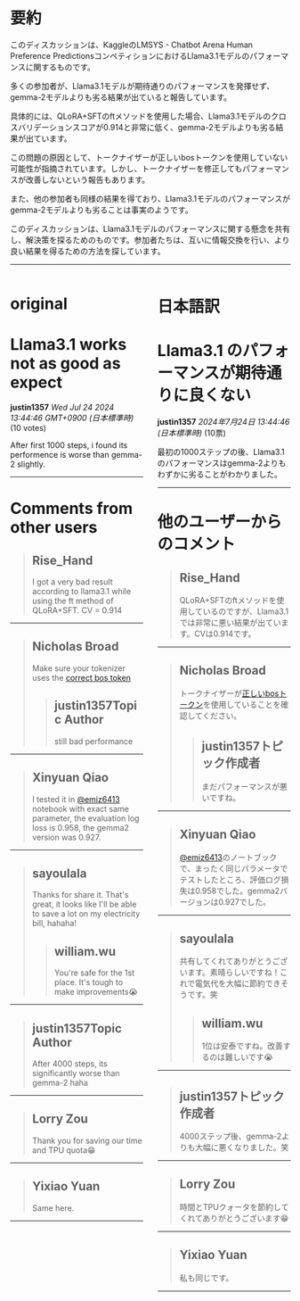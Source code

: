 # 要約 
このディスカッションは、KaggleのLMSYS - Chatbot Arena Human Preference PredictionsコンペティションにおけるLlama3.1モデルのパフォーマンスに関するものです。

多くの参加者が、Llama3.1モデルが期待通りのパフォーマンスを発揮せず、gemma-2モデルよりも劣る結果が出ていると報告しています。

具体的には、QLoRA+SFTのftメソッドを使用した場合、Llama3.1モデルのクロスバリデーションスコアが0.914と非常に低く、gemma-2モデルよりも劣る結果が出ています。

この問題の原因として、トークナイザーが正しいbosトークンを使用していない可能性が指摘されています。しかし、トークナイザーを修正してもパフォーマンスが改善しないという報告もあります。

また、他の参加者も同様の結果を得ており、Llama3.1モデルのパフォーマンスがgemma-2モデルよりも劣ることは事実のようです。

このディスカッションは、Llama3.1モデルのパフォーマンスに関する懸念を共有し、解決策を探るためのものです。参加者たちは、互いに情報交換を行い、より良い結果を得るための方法を探しています。


---


<style>
.column-left{
  float: left;
  width: 47.5%;
  text-align: left;
}
.column-right{
  float: right;
  width: 47.5%;
  text-align: left;
}
.column-one{
  float: left;
  width: 100%;
  text-align: left;
}
</style>


<div class="column-left">

# original

# Llama3.1 works not as good as expect

**justin1357** *Wed Jul 24 2024 13:44:46 GMT+0900 (日本標準時)* (10 votes)

After first 1000 steps, i found its performence is worse than gemma-2 slightly.



---

 # Comments from other users

> ## Rise_Hand
> 
> I got a very bad result according to llama3.1 while using the ft method of QLoRA+SFT. CV = 0.914
> 
> 
> 


---

> ## Nicholas Broad
> 
> Make sure your tokenizer uses the [correct bos token](https://huggingface.co/meta-llama/Meta-Llama-3.1-8B-Instruct/discussions/29)
> 
> 
> 
> > ## justin1357Topic Author
> > 
> > still bad performance
> > 
> > 
> > 


---

> ## Xinyuan Qiao
> 
> I tested it in [@emiz6413](https://www.kaggle.com/emiz6413) notebook with exact same parameter, the evaluation log loss is 0.958, the gemma2 version was 0.927.
> 
> 
> 


---

> ## sayoulala
> 
> Thanks for share it. That's great, it looks like I'll be able to save a lot on my electricity bill, hahaha!
> 
> 
> 
> > ## william.wu
> > 
> > You're safe for the 1st place. It's tough to make improvements😭
> > 
> > 
> > 


---

> ## justin1357Topic Author
> 
> After 4000 steps, its significantly worse than gemma-2 haha
> 
> 
> 


---

> ## Lorry Zou
> 
> Thank you for saving our time and TPU quota😁
> 
> 
> 


---

> ## Yixiao Yuan
> 
> Same here.
> 
> 
> 


---



</div>
<div class="column-right">

# 日本語訳

# Llama3.1 のパフォーマンスが期待通りに良くない

**justin1357** *2024年7月24日 13:44:46 (日本標準時)* (10票)

最初の1000ステップの後、Llama3.1のパフォーマンスはgemma-2よりもわずかに劣ることがわかりました。

---
# 他のユーザーからのコメント

> ## Rise_Hand
> 
> QLoRA+SFTのftメソッドを使用しているのですが、Llama3.1では非常に悪い結果が出ています。CVは0.914です。
> 
> 
> 
---
> ## Nicholas Broad
> 
> トークナイザーが[正しいbosトークン](https://huggingface.co/meta-llama/Meta-Llama-3.1-8B-Instruct/discussions/29)を使用していることを確認してください。
> 
> 
> 
> > ## justin1357トピック作成者
> > 
> > まだパフォーマンスが悪いですね。
> > 
> > 
> > 
---
> ## Xinyuan Qiao
> 
> [@emiz6413](https://www.kaggle.com/emiz6413)のノートブックで、まったく同じパラメータでテストしたところ、評価ログ損失は0.958でした。gemma2バージョンは0.927でした。
> 
> 
> 
---
> ## sayoulala
> 
> 共有してくれてありがとうございます。素晴らしいですね！これで電気代を大幅に節約できそうです。笑
> 
> 
> 
> > ## william.wu
> > 
> > 1位は安泰ですね。改善するのは難しいです😭
> > 
> > 
> > 
---
> ## justin1357トピック作成者
> 
> 4000ステップ後、gemma-2よりも大幅に悪くなりました。笑
> 
> 
> 
---
> ## Lorry Zou
> 
> 時間とTPUクォータを節約してくれてありがとうございます😁
> 
> 
> 
---
> ## Yixiao Yuan
> 
> 私も同じです。
> 
> 
> 
---



</div>